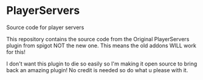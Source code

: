 # PlayerServers
Source code for player servers

This repository contains the source code from the Original PlayerServers plugin from spigot NOT the new one.
This means the old addons WILL work for this!

I don't want this plugin to die so easily so I'm making it open source to bring back an amazing plugin!
No credit is needed so do what u please with it.
